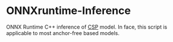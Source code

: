 # ONNXruntime-Inference

ONNX Runtime C++ inference of [CSP](https://github.com/liuwei16/CSP) model. In face, this script is applicable to most anchor-free based models.

 



